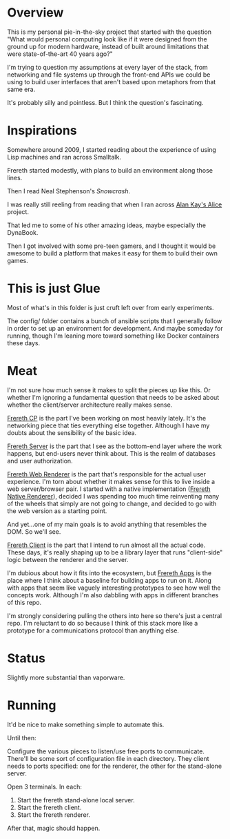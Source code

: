 Overview
========

This is my personal pie-in-the-sky project that started with the
question "What would personal computing look like if it were designed from
the ground up for modern hardware, instead of built around limitations
that were state-of-the-art 40 years ago?"

I'm trying to question my assumptions at every layer of the stack, from
networking and file systems up through the front-end APIs we could be
using to build user interfaces that aren't based upon metaphors from
that same era.

It's probably silly and pointless. But I think the question's fascinating.

Inspirations
============

Somewhere around 2009, I started reading about the
experience of using Lisp machines and ran across Smalltalk.

Frereth started modestly, with plans to build an environment along
those lines.

Then I read Neal Stephenson's _Snowcrash_.

I was really still reeling from reading that when I ran across
[Alan Kay's Alice](https://www.alice.org/about/our-history/) project.

That led me to some of his other amazing ideas, maybe especially
the DynaBook.

Then I got involved with some pre-teen gamers, and I thought it would
be awesome to build a platform that makes it easy for them to build
their own games.


This is just Glue
=================

Most of what's in this folder is just cruft left over from early experiments.

The config/ folder contains a bunch of ansible scripts that I generally follow
in order to set up an environment for development. And maybe someday for running,
though I'm leaning more toward something like Docker containers these days.

Meat
====

I'm not sure how much sense it makes to split the pieces up like this. Or
whether I'm ignoring a fundamental question that needs to be asked about
whether the client/server architecture really makes sense.

[Frereth CP](https://github.com/jimrthy/frereth-cp) is the part I've been
working on most heavily lately. It's the networking piece that ties
everything else together. Although I have my doubts about the sensibility
of the basic idea.

[Frereth Server](https://github.com/jimrthy/frereth-server) is the part
that I see as the bottom-end layer where the work happens, but end-users
never think about. This is the realm of databases and user authorization.

[Frereth Web Renderer](https://github.com/jimrthy/frereth-web) is the part
that's responsible for the actual user experience. I'm torn about whether
it makes sense for this to live inside a web server/browser pair. I started
with a native implementation
([Frereth Native Renderer]([https://github.com/jimrthy/frereth-renderer)),
decided I was spending too much time reinventing
many of the wheels that simply are not going to change, and decided to
go with the web version as a starting point.

And yet...one of my main goals is to avoid anything that resembles the
DOM. So we'll see.

[Frereth Client](https://github.com/jimrthy/frereth-client) is the part
that I intend to run almost all the actual code. These days, it's really
shaping up to be a library layer that runs "client-side" logic between
the renderer and the server.

I'm dubious about how it fits into the ecosystem, but
[Frereth Apps](https://github.com/jimrthy/frereth-app) is the place where
I think about a baseline for building apps to run on it. Along with
apps that seem like vaguely interesting prototypes to see how well the
concepts work. Although I'm also dabbling with apps in different branches
of this repo.

I'm strongly considering pulling the others into here so there's just a
central repo. I'm reluctant to do so because I think of this stack more
like a prototype for a communications protocol than anything else.

Status
======

Slightly more substantial than vaporware.


Running
=======

It'd be nice to make something simple to automate this.

Until then:

Configure the various pieces to listen/use free ports to communicate. There'll
be some sort of configuration file in each directory. They client needs to
ports specified: one for the renderer, the other for the stand-alone server.

Open 3 terminals. In each:
1. Start the frereth stand-alone local server.
2. Start the frereth client.
3. Start the frereth renderer.

After that, magic should happen.
